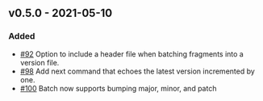 ## v0.5.0 - 2021-05-10

### Added
* [#92](https://github.com/miniscruff/changie/issues/92) Option to include a header file when batching fragments into a version file.
* [#98](https://github.com/miniscruff/changie/issues/98) Add next command that echoes the latest version incremented by one.
* [#100](https://github.com/miniscruff/changie/issues/100) Batch now supports bumping major, minor, and patch